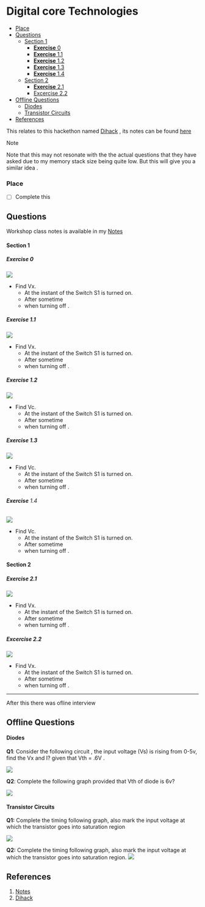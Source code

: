 # Digital core Technologies

<!--toc:start-->

- [Place](#place)
- [Questions](#questions)
  - [Section 1](#section-1)
    - [**Exercise** 0](#exercise-0)
    - [**Exercise** 1.1](#exercise-11)
    - [**Exercise** 1.2](#exercise-12)
    - [**Exercise** 1.3](#exercise-13)
    - [**Exercise** 1.4](#exercise-14)
  - [Section 2](#section-2)
    - [**Exercise** 2.1](#exercise-21)
    - [Excercise 2.2](#excercise-22)
- [Offline Questions](#offline-questions)
  - [Diodes](#diodes)
  - [Transistor Circuits](#transistor-circuits)
- [References](#references)

<!--toc:end-->

This relates to this hackethon named [Dihack](https://github.com/aruncs31s/Dihack-Hackathon) , its notes can be found [here](https://github.com/aruncs31s/Notes/tree/main/04%20Hackethons/Dihack)

> [!NOTE]
> Note that this may not resonate with the the actual questions that they have asked due to my memory stack size being quite low. But this will give you a similar idea .

### Place

- [ ] Complete this

## Questions

Workshop class notes is available in my [Notes](https://github.com/aruncs31s/Notes/blob/main/12%20Interviews/Digital%20Core%20Technologies/Study%20Session%20Materials.md)

#### Section 1

##### **Exercise** 0

![](images/Pasted%20image%2020250109201626.png)

- Find Vx.
  - At the instant of the Switch S1 is turned on.
  - After sometime
  - when turning off .

##### **Exercise** 1.1

![](images/Pasted%20image%2020250109202311.png)

- Find Vx.
  - At the instant of the Switch S1 is turned on.
  - After sometime
  - when turning off .

##### **Exercise** 1.2

![](images/Pasted%20image%2020250109202720.png)

- Find Vc.
  - At the instant of the Switch S1 is turned on.
  - After sometime
  - when turning off .

##### **Exercise** 1.3

![](images/Pasted%20image%2020250109203522.png)

- Find Vc.
  - At the instant of the Switch S1 is turned on.
  - After sometime
  - when turning off .

###### **Exercise** 1.4

![](images/Pasted%20image%2020250109203631.png)

- Find Vc.
  - At the instant of the Switch S1 is turned on.
  - After sometime
  - when turning off .

#### Section 2

##### **Exercise** 2.1

![](images/Pasted%20image%2020250109203702.png)

- Find Vx.
  - At the instant of the Switch S1 is turned on.
  - After sometime
  - when turning off .

##### Excercise 2.2

![](images/Pasted%20image%2020250109203951.png)

- Find Vx.
  - At the instant of the Switch S1 is turned on.
  - After sometime
  - when turning off .

---

After this there was ofline interview

## Offline Questions

#### Diodes

**Q1**: Consider the following circuit , the input voltage (Vs) is rising from 0-5v, find the Vx and I? given that Vth = .6V .

![](images/Pasted%20image%2020250109200625.png)

**Q2**: Complete the following graph provided that Vth of diode is 6v?

![](images/Pasted%20image%2020250109201139.png)

#### Transistor Circuits

**Q1:** Complete the timing following graph, also mark the input voltage at which the transistor goes into saturation region

![](images/Pasted%20image%2020250109180145.png)

**Q2:** Complete the timing following graph, also mark the input voltage at which the transistor goes into saturation region.
![](images/Pasted%20image%2020250109180228.png)

## References

1. [Notes](https://github.com/aruncs31s/Notes/tree/main/04%20Hackethons/Dihack)
2. [Dihack](https://github.com/aruncs31s/Dihack-Hackathon)
